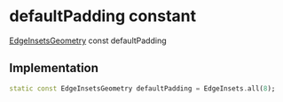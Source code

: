 


# defaultPadding constant






[EdgeInsetsGeometry](https://api.flutter.dev/flutter/painting/EdgeInsetsGeometry-class.html) const defaultPadding
  







## Implementation

```dart
static const EdgeInsetsGeometry defaultPadding = EdgeInsets.all(8);


```







